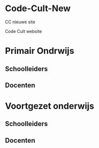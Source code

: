 Code-Cult-New
=============

CC nieuwe site

<head> Code Cult website </head>

<h1>Primair Ondrwijs</h1>
  <h2>Schoolleiders<h2>
  <h2>Docenten</h2>

<h1>Voortgezet onderwijs</h1>
  <h2>Schoolleiders</h2>
  <h2>Docenten</h2>
